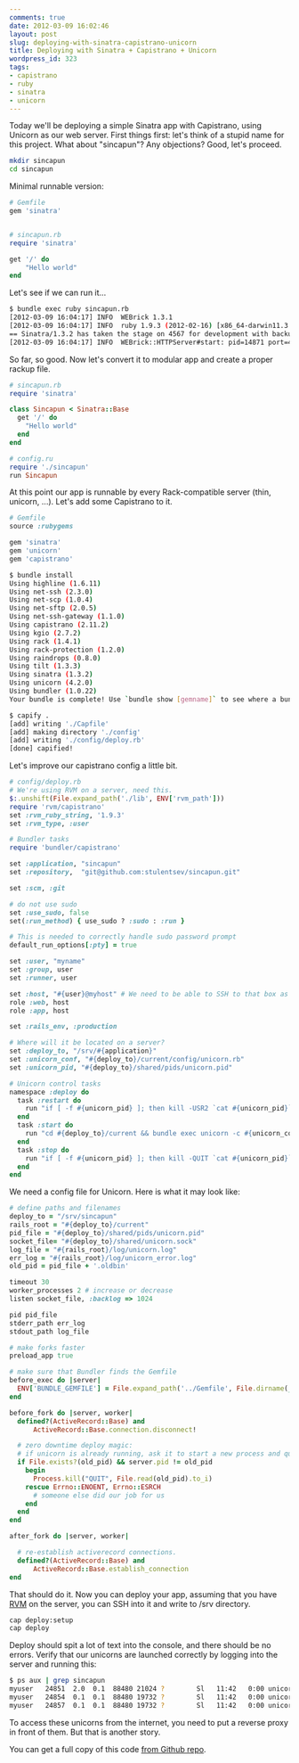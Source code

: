 ```yaml
---
comments: true
date: 2012-03-09 16:02:46
layout: post
slug: deploying-with-sinatra-capistrano-unicorn
title: Deploying with Sinatra + Capistrano + Unicorn
wordpress_id: 323
tags:
- capistrano
- ruby
- sinatra
- unicorn
---
```


Today we'll be deploying a simple Sinatra app with Capistrano, using Unicorn as our web server. First things first: let's think of a stupid name for this project. What about "sincapun"? Any objections? Good, let's proceed.

``` bash
mkdir sincapun
cd sincapun
```

Minimal runnable version:

``` ruby
# Gemfile
gem 'sinatra'


# sincapun.rb
require 'sinatra'

get '/' do
    "Hello world"
end
```

Let's see if we can run it...

``` bash
$ bundle exec ruby sincapun.rb 
[2012-03-09 16:04:17] INFO  WEBrick 1.3.1
[2012-03-09 16:04:17] INFO  ruby 1.9.3 (2012-02-16) [x86_64-darwin11.3.0]
== Sinatra/1.3.2 has taken the stage on 4567 for development with backup from WEBrick
[2012-03-09 16:04:17] INFO  WEBrick::HTTPServer#start: pid=14871 port=4567
```

So far, so good. Now let's convert it to modular app and create a proper rackup file.

``` ruby
# sincapun.rb
require 'sinatra'

class Sincapun < Sinatra::Base
  get '/' do
    "Hello world"
  end
end

# config.ru
require './sincapun'
run Sincapun
```

At this point our app is runnable by every Rack-compatible server (thin, unicorn, ...). Let's add some Capistrano to it.

``` ruby
# Gemfile
source :rubygems

gem 'sinatra'
gem 'unicorn'
gem 'capistrano'
```

``` bash
$ bundle install
Using highline (1.6.11) 
Using net-ssh (2.3.0) 
Using net-scp (1.0.4) 
Using net-sftp (2.0.5) 
Using net-ssh-gateway (1.1.0) 
Using capistrano (2.11.2) 
Using kgio (2.7.2) 
Using rack (1.4.1) 
Using rack-protection (1.2.0) 
Using raindrops (0.8.0) 
Using tilt (1.3.3) 
Using sinatra (1.3.2) 
Using unicorn (4.2.0) 
Using bundler (1.0.22) 
Your bundle is complete! Use `bundle show [gemname]` to see where a bundled gem is installed.

$ capify .
[add] writing './Capfile'
[add] making directory './config'
[add] writing './config/deploy.rb'
[done] capified!
```

Let's improve our capistrano config a little bit.


``` ruby
# config/deploy.rb
# We're using RVM on a server, need this.
$:.unshift(File.expand_path('./lib', ENV['rvm_path']))
require 'rvm/capistrano'
set :rvm_ruby_string, '1.9.3'
set :rvm_type, :user

# Bundler tasks
require 'bundler/capistrano'

set :application, "sincapun"
set :repository,  "git@github.com:stulentsev/sincapun.git"

set :scm, :git

# do not use sudo
set :use_sudo, false
set(:run_method) { use_sudo ? :sudo : :run }

# This is needed to correctly handle sudo password prompt
default_run_options[:pty] = true

set :user, "myname"
set :group, user
set :runner, user

set :host, "#{user}@myhost" # We need to be able to SSH to that box as this user.
role :web, host
role :app, host

set :rails_env, :production

# Where will it be located on a server?
set :deploy_to, "/srv/#{application}"
set :unicorn_conf, "#{deploy_to}/current/config/unicorn.rb"
set :unicorn_pid, "#{deploy_to}/shared/pids/unicorn.pid"

# Unicorn control tasks
namespace :deploy do
  task :restart do
    run "if [ -f #{unicorn_pid} ]; then kill -USR2 `cat #{unicorn_pid}`; else cd #{deploy_to}/current && bundle exec unicorn -c #{unicorn_conf} -E #{rails_env} -D; fi"
  end
  task :start do
    run "cd #{deploy_to}/current && bundle exec unicorn -c #{unicorn_conf} -E #{rails_env} -D"
  end
  task :stop do
    run "if [ -f #{unicorn_pid} ]; then kill -QUIT `cat #{unicorn_pid}`; fi"
  end
end

```

We need a config file for Unicorn. Here is what it may look like:

``` ruby
# define paths and filenames
deploy_to = "/srv/sincapun"
rails_root = "#{deploy_to}/current"
pid_file = "#{deploy_to}/shared/pids/unicorn.pid"
socket_file= "#{deploy_to}/shared/unicorn.sock"
log_file = "#{rails_root}/log/unicorn.log"
err_log = "#{rails_root}/log/unicorn_error.log"
old_pid = pid_file + '.oldbin'

timeout 30
worker_processes 2 # increase or decrease
listen socket_file, :backlog => 1024

pid pid_file
stderr_path err_log
stdout_path log_file

# make forks faster
preload_app true 

# make sure that Bundler finds the Gemfile
before_exec do |server|
  ENV['BUNDLE_GEMFILE'] = File.expand_path('../Gemfile', File.dirname(__FILE__))
end

before_fork do |server, worker|
  defined?(ActiveRecord::Base) and
      ActiveRecord::Base.connection.disconnect!

  # zero downtime deploy magic:
  # if unicorn is already running, ask it to start a new process and quit.
  if File.exists?(old_pid) && server.pid != old_pid
    begin
      Process.kill("QUIT", File.read(old_pid).to_i)
    rescue Errno::ENOENT, Errno::ESRCH
      # someone else did our job for us
    end
  end
end

after_fork do |server, worker|

  # re-establish activerecord connections.
  defined?(ActiveRecord::Base) and
      ActiveRecord::Base.establish_connection
end
```

That should do it. Now you can deploy your app, assuming that you have [RVM](http://beginrescueend.com/) on the server, you can SSH into it and write to /srv directory.

``` bash
cap deploy:setup
cap deploy
```

Deploy should spit a lot of text into the console, and there should be no errors. Verify that our unicorns are launched correctly by logging into the server and running this:

``` bash
$ ps aux | grep sincapun
myuser   24851  2.0  0.1  88480 21024 ?        Sl   11:42   0:00 unicorn master -c /srv/sincapun/current/config/unicorn.rb -E production -D                                         
myuser   24854  0.1  0.1  88480 19732 ?        Sl   11:42   0:00 unicorn worker[0] -c /srv/sincapun/current/config/unicorn.rb -E production -D                                      
myuser   24857  0.1  0.1  88480 19732 ?        Sl   11:42   0:00 unicorn worker[1] -c /srv/sincapun/current/config/unicorn.rb -E production -D                                      
```

To access these unicorns from the internet, you need to put a reverse proxy in front of them. But that is another story.

You can get a full copy of this code [from Github repo](https://github.com/stulentsev/sincapun).




